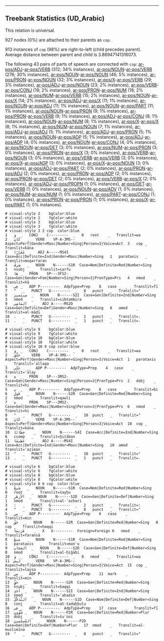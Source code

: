 

--------------------------------------------------------------------------------

## Treebank Statistics (UD_Arabic)

This relation is universal.

927 nodes (0%) are attached to their parents as `cop`.

913 instances of `cop` (98%) are right-to-left (child precedes parent).
Average distance between parent and child is 3.86947141316073.

The following 43 pairs of parts of speech are connected with `cop`: [ar-pos/ADJ]()-[ar-pos/VERB]() (312; 34% instances), [ar-pos/NOUN]()-[ar-pos/VERB]() (276; 30% instances), [ar-pos/NOUN]()-[ar-pos/NOUN]() (46; 5% instances), [ar-pos/PRON]()-[ar-pos/NOUN]() (32; 3% instances), [ar-pos/X]()-[ar-pos/VERB]() (29; 3% instances), [ar-pos/ADJ]()-[ar-pos/NOUN]() (23; 2% instances), [ar-pos/VERB]()-[ar-pos/CONJ]() (19; 2% instances), [ar-pos/PRON]()-[ar-pos/NUM]() (18; 2% instances), [ar-pos/NUM]()-[ar-pos/VERB]() (15; 2% instances), [ar-pos/NOUN]()-[ar-pos/X]() (14; 2% instances), [ar-pos/ADJ]()-[ar-pos/X]() (11; 1% instances), [ar-pos/NOUN]()-[ar-pos/ADJ]() (11; 1% instances), [ar-pos/NOUN]()-[ar-pos/PART]() (11; 1% instances), [ar-pos/NOUN]()-[ar-pos/PRON]() (9; 1% instances), [ar-pos/PRON]()-[ar-pos/VERB]() (9; 1% instances), [ar-pos/ADJ]()-[ar-pos/CONJ]() (8; 1% instances), [ar-pos/NOUN]()-[ar-pos/NUM]() (8; 1% instances), [ar-pos/X]()-[ar-pos/X]() (8; 1% instances), [ar-pos/NUM]()-[ar-pos/NOUN]() (7; 1% instances), [ar-pos/ADJ]()-[ar-pos/ADJ]() (5; 1% instances), [ar-pos/ADJ]()-[ar-pos/PRON]() (5; 1% instances), [ar-pos/NOUN]()-[ar-pos/ADP]() (5; 1% instances), [ar-pos/ADJ]()-[ar-pos/ADP]() (4; 0% instances), [ar-pos/NOUN]()-[ar-pos/CONJ]() (4; 0% instances), [ar-pos/NOUN]()-[ar-pos/DET]() (3; 0% instances), [ar-pos/NUM]()-[ar-pos/PRON]() (3; 0% instances), [ar-pos/PRON]()-[ar-pos/X]() (3; 0% instances), [ar-pos/VERB]()-[ar-pos/NOUN]() (3; 0% instances), [ar-pos/VERB]()-[ar-pos/VERB]() (3; 0% instances), [ar-pos/X]()-[ar-pos/ADP]() (3; 0% instances), [ar-pos/X]()-[ar-pos/NOUN]() (3; 0% instances), [ar-pos/ADJ]()-[ar-pos/PART]() (2; 0% instances), [ar-pos/PRON]()-[ar-pos/ADJ]() (2; 0% instances), [ar-pos/PRON]()-[ar-pos/ADP]() (2; 0% instances), [ar-pos/PRON]()-[ar-pos/DET]() (2; 0% instances), [ar-pos/VERB]()-[ar-pos/X]() (2; 0% instances), [ar-pos/ADJ]()-[ar-pos/PROPN]() (1; 0% instances), [ar-pos/DET]()-[ar-pos/VERB]() (1; 0% instances), [ar-pos/NOUN]()-[ar-pos/ADV]() (1; 0% instances), [ar-pos/NUM]()-[ar-pos/NUM]() (1; 0% instances), [ar-pos/PART]()-[ar-pos/CONJ]() (1; 0% instances), [ar-pos/PRON]()-[ar-pos/PRON]() (1; 0% instances), [ar-pos/X]()-[ar-pos/PART]() (1; 0% instances).


~~~ conllu
# visual-style 2	bgColor:blue
# visual-style 2	fgColor:white
# visual-style 3	bgColor:blue
# visual-style 3	fgColor:white
# visual-style 3 2 cop	color:blue
1	وَ	_	CONJ	C---------	_	0	root	_	Translit=wa
2	كَانَ	_	VERB	VP-A-3MS--	Aspect=Perf|Gender=Masc|Number=Sing|Person=3|Voice=Act	3	cop	_	Translit=kāna
3	مُقَرَّرًا	_	ADJ	A-----MS4I	Case=Acc|Definite=Ind|Gender=Masc|Number=Sing	1	parataxis	_	Translit=muqarraran
4	صَرفُ	_	NOUN	N------S1R	Case=Nom|Definite=Red|Number=Sing	3	nsubj	_	Translit=ṣarfu
5	هَا	_	PRON	SP---3FS2-	Case=Gen|Gender=Fem|Number=Sing|Person=3|PronType=Prs	4	nmod	_	Translit=hā
6	فِي	_	ADP	P---------	AdpType=Prep	8	case	_	Translit=fī
7	"	_	PUNCT	G---------	_	8	punct	_	Translit="
8	سِبتَمبِرَ	_	NOUN	N------S2I	Case=Gen|Definite=Ind|Number=Sing	3	nmod	_	Translit=sibtambira
9	اَلمَاضِي	_	ADJ	A-----MS2D	Case=Gen|Definite=Def|Gender=Masc|Number=Sing	8	amod	_	Translit=al-māḍī
10	.	_	PUNCT	G---------	_	1	punct	_	Translit=.
11	.	_	PUNCT	G---------	_	1	punct	_	Translit=.

~~~


~~~ conllu
# visual-style 9	bgColor:blue
# visual-style 9	fgColor:white
# visual-style 10	bgColor:blue
# visual-style 10	fgColor:white
# visual-style 10 9 cop	color:blue
1	وَ	_	CONJ	C---------	_	0	root	_	Translit=wa
2	عَلَّقَ	_	VERB	VP-A-3MS--	Aspect=Perf|Gender=Masc|Number=Sing|Person=3|Voice=Act	1	parataxis	_	Translit=ʿallaqa
3	عَلَي	_	ADP	P---------	AdpType=Prep	4	case	_	Translit=ʿalay
4	هِ	_	PRON	SP---3MS2-	Case=Gen|Gender=Masc|Number=Sing|Person=3|PronType=Prs	2	dobj	_	Translit=hi
5	بِ	_	ADP	P---------	AdpType=Prep	6	case	_	Translit=bi
6	قَولِ	_	NOUN	N------S2R	Case=Gen|Definite=Red|Number=Sing	2	nmod	_	Translit=qawli
7	هِ	_	PRON	SP---3MS2-	Case=Gen|Gender=Masc|Number=Sing|Person=3|PronType=Prs	6	nmod	_	Translit=hi
8	"	_	PUNCT	G---------	_	10	punct	_	Translit="
9	كَانَ	_	VERB	VP-A-3MS--	Aspect=Perf|Gender=Masc|Number=Sing|Person=3|Voice=Act	10	cop	_	Translit=kāna
10	خِطَابًا	_	NOUN	N------S4I	Case=Acc|Definite=Ind|Number=Sing	6	ccomp	_	Translit=ḫiṭāban
11	عَظِيمًا	_	ADJ	A-----MS4I	Case=Acc|Definite=Ind|Gender=Masc|Number=Sing	10	amod	_	Translit=ʿaẓīman
12	"	_	PUNCT	G---------	_	10	punct	_	Translit="
13	.	_	PUNCT	G---------	_	1	punct	_	Translit=.

~~~


~~~ conllu
# visual-style 6	bgColor:blue
# visual-style 6	fgColor:white
# visual-style 8	bgColor:blue
# visual-style 8	fgColor:white
# visual-style 8 6 cop	color:blue
1	شَيخُ	_	NOUN	N------S1R	Case=Nom|Definite=Red|Number=Sing	0	root	_	Translit=šayḫu
2	اَلأَزهَرِ	_	NOUN	N------S2D	Case=Gen|Definite=Def|Number=Sing	1	nmod	_	Translit=al-ʾazhari
3	:	_	PUNCT	G---------	_	2	punct	_	Translit=:
4	"	_	PUNCT	G---------	_	8	punct	_	Translit="
5	مِن	_	ADP	P---------	AdpType=Prep	6	case	_	Translit=min
6	حَقِّ	_	NOUN	N------S2R	Case=Gen|Definite=Red|Number=Sing	8	cop	_	Translit=ḥaqqi
7	فَرَنسَا	_	X	X---------	Foreign=Foreign	6	nmod	_	Translit=faransā
8	مَنعُ	_	NOUN	N------S1R	Case=Nom|Definite=Red|Number=Sing	1	parataxis	_	Translit=manʿu
9	اَلحِجَابِ	_	NOUN	N------S2D	Case=Gen|Definite=Def|Number=Sing	8	nmod	_	Translit=al-ḥiǧābi
10	وَ	_	CONJ	C---------	_	8	nmod	_	Translit=wa
11	لَيسَ	_	VERB	VP-A-3MS--	Aspect=Perf|Gender=Masc|Number=Sing|Person=3|Voice=Act	15	cop	_	Translit=laysa
12	مِن	_	ADP	P---------	AdpType=Prep	11	mark	_	Translit=min
13	حَقِّ	_	NOUN	N------S2R	Case=Gen|Definite=Red|Number=Sing	15	nsubj	_	Translit=ḥaqqi
14	أَحَدٍ	_	NOUN	N------S2I	Case=Gen|Definite=Ind|Number=Sing	13	nmod	_	Translit=ʾaḥadin
15	اَلتَّدَخُّلُ	_	NOUN	N------S1D	Case=Nom|Definite=Def|Number=Sing	8	conj	_	Translit=at-tadaḫḫulu
16	فِي	_	ADP	P---------	AdpType=Prep	17	case	_	Translit=fī
17	شُؤُونِ	_	NOUN	N------P2R	Case=Gen|Definite=Red|Number=Plur	15	dobj	_	Translit=šuʾūni
18	اَلمُسلِمِينَ	_	NOUN	N------P2D	Case=Gen|Definite=Def|Number=Plur	17	nmod	_	Translit=al-muslimīna
19	"	_	PUNCT	G---------	_	8	punct	_	Translit="

~~~


